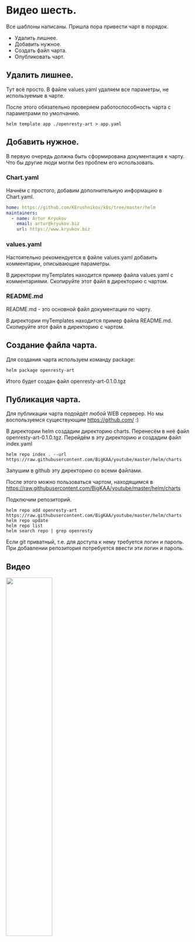 # Видео шесть.

Все шаблоны написаны. Пришла пора привести чарт в порядок. 
* Удалить лишнее.
* Добавить нужное.
* Создать файл чарта.
* Опубликовать чарт.

## Удалить лишнее.

Тут всё просто. В файле values.yaml удаляем все параметры, не используемые
в чарте.

После этого обязательно проверяем работоспособность чарта c параметрами по умолчанию.

    helm template app ./openresty-art > app.yaml

## Добавить нужное.

В первую очередь должна быть сформирована документация к чарту. Что бы другие люди
могли без проблем его использовать.

### Chart.yaml

Начнём с простого, добавим дополнительную информацию в Chart.yaml.

```yaml
home: https://github.com/KErushnikov/k8s/tree/master/helm
maintainers:
  - name: Artur Kryukov
    email: artur@kryukov.biz
    url: https://www.kryukov.biz
```

### values.yaml

Настоятельно рекомендуется в файле values.yaml добавить комментарии,
описывающие параметры.

В директории myTemplates находится пример файла values.yaml с комментариями. 
Скопируйте этот файл в директорию с чартом.

### README.md

README.md - это основной файл документации по чарту.

В директории myTemplates находится пример файла README.md.
Скопируйте этот файл в директорию с чартом.

## Создание файла чарта.

Для создания чарта используем команду package:

    helm package openresty-art

Итого будет создан файл openresty-art-0.1.0.tgz

## Публикация чарта.

Для публикации чарта подойдёт любой WEB серверер. Но мы воспользуемся
существующим https://github.com/ :)

В директории helm создадим директорию charts. Перенесём в неё файл
openresty-art-0.1.0.tgz. Перейдём в эту директорию и создадим 
файл index.yaml

    helm repo index . --url https://raw.githubusercontent.com/BigKAA/youtube/master/helm/charts

Запушим в github эту директорию со всеми файлами.

После этого можно пользоваться чартом, находящимся в https://raw.githubusercontent.com/BigKAA/youtube/master/helm/charts 

Подключим репозиторий.

    helm repo add openresty-art https://raw.githubusercontent.com/BigKAA/youtube/master/helm/charts
    helm repo update
    helm repo list
    helm search repo | grep openresty

Если git приватный, т.е. для доступа к нему требуется логин и пароль. При добавлении репозитория 
потребуется ввести эти логин и пароль.

## Видео

[<img src="https://img.youtube.com/vi/NerFk1XP0Hw/maxresdefault.jpg" width="50%">](https://youtu.be/NerFk1XP0Hw)
